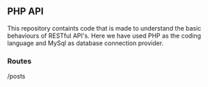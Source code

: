 ## PHP API

This repository containts code that is made to understand the basic behaviours of RESTful API's.
Here we have used PHP as the coding language and MySql as database connection provider.

### Routes

/posts
